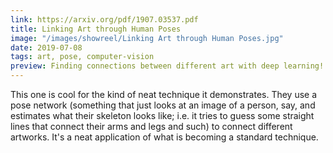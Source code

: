 ```yaml
---
link: https://arxiv.org/pdf/1907.03537.pdf
title: Linking Art through Human Poses
image: "/images/showreel/Linking Art through Human Poses.jpg"
date: 2019-07-08
tags: art, pose, computer-vision
preview: Finding connections between different art with deep learning!
---
```


This one is cool for the kind of neat technique it demonstrates. They use a
pose network (something that just looks at an image of a person, say, and
estimates what their skeleton looks like; i.e. it tries to guess some
straight lines that connect their arms and legs and such) to connect different
artworks. It's a neat application of what is becoming a standard technique.
